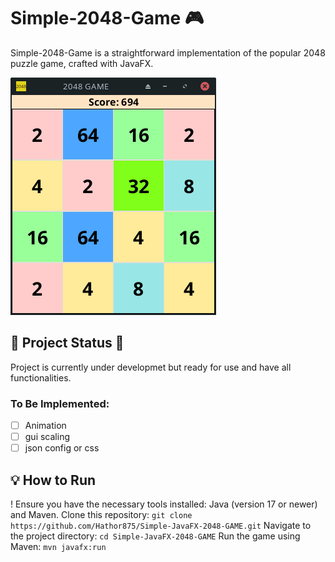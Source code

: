 # Simple-2048-Game 🎮

Simple-2048-Game is a straightforward implementation of the popular 2048 puzzle game, crafted with JavaFX.

![screenshot](2048ss.png)


## 🚧 Project Status 🚧
Project is currently under developmet but ready for use and have all functionalities.

### To Be Implemented:

- [ ] Animation
- [ ] gui scaling
- [ ] json config or css 

## 💡 How to Run

! Ensure you have the necessary tools installed: Java (version 17 or newer) and Maven.
Clone this repository:
`git clone https://github.com/Hathor875/Simple-JavaFX-2048-GAME.git`
Navigate to the project directory:
`cd Simple-JavaFX-2048-GAME`
Run the game using Maven:
`mvn javafx:run`
